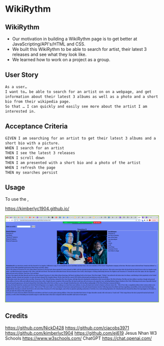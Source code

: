 # WikiRythm

## WikiRythm

- Our motivation in building a WikiRythm page is to get better at JavaScripting/API's/HTML and CSS.
- We built this WikiRythm to be able to search for artist, their latest 3 releases and see what they look like.
- We learned how to work on a project as a group.

## User Story
```
As a user…
I want to… be able to search for an artist on on a webpage, and get information about their latest 3 albums as well as a photo and a short bio from their wikipedia page.
So that … I can quickly and easily see more about the artist I am interested in.
```

## Acceptance Criteria

```
GIVEN I am searching for an artist to get their latest 3 albums and a short bio with a picture.
WHEN I search for an artist
THEN I see the latest 3 releases 
WHEN I scroll down
THEN I am presented with a short bio and a photo of the artist
WHEN I refresh the page
THEN my searches persist
```

## Usage

To use the , 

https://kimberlyc1904.github.io/

![screenshot](assets/images/ScreenShot.png)

## Credits

https://github.com/NickD428
https://github.com/cjacobs3971
https://github.com/kimberlyc1904
https://github.com/ej619
Jesus
Nhan
W3 Schools https://www.w3schools.com/
ChatGPT https://chat.openai.com/